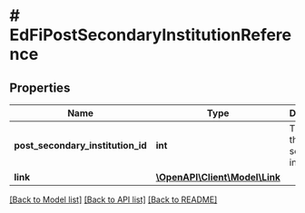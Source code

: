 # # EdFiPostSecondaryInstitutionReference

## Properties

Name | Type | Description | Notes
------------ | ------------- | ------------- | -------------
**post_secondary_institution_id** | **int** | The ID of the post secondary institution. |
**link** | [**\OpenAPI\Client\Model\Link**](Link.md) |  | [optional]

[[Back to Model list]](../../README.md#models) [[Back to API list]](../../README.md#endpoints) [[Back to README]](../../README.md)

